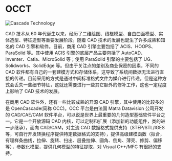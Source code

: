 # OCCT

![Cascade Technology](https://assets.ng-tech.icu/item/20230619220148.png)

CAD 技术从 60 年代诞生以来，经历了二维绘图、线框模型、自由曲面模型、实体造型、特征造型等重要发展阶段。随着 CAD 技术的发展也诞生了许多成熟和知名的 CAD 引擎和软件。目前，商用 CAD 引擎主要包括了 ACIS、HOOPS、ParaSolid 等。其中使用 ACIS 引擎的底层产品主要包括了 AutoCAD、Inventer、Catia、MicroSolid 等；使用 ParaSolid 引擎的主要包括了 UG、Solidworks、SolidEdge 等。但由于关注点的差别及商业保密的因素，不同的 CAD 软件都有自己的一套建模方式和存储体系，这导致了系统间数据无法进行直接的传递。目前采用的方式是通过中间标准格式文件为媒介进行传递，但是这种方式会丢失一些细节特征，这就还需要进行一些其它额外的修补工作，这也一定程度上影响了 CAD 技术的发展。

在商用 CAD 软件外，还有一些比较成熟的开源 CAD 引擎，其中使用的比较多的是 OpenCascade(简称 OCC)。OCC 平台是由法国 Matra Datavision 公司开发的 CAD/CAE/CAM 软件平台，可以说是世界上最重要的几何造型基础软件平台之一。它是一个开放源码 CAD 内核，可以定制和扩展（添加新的功能组件，类的进一步继承），面向 CAD/CAM，对主流 CAD 数据格式提供支持（STEP/STL/IGES 等，可自行开发转换程序提供特定数据格式的支持），提供高级建模函数（拟合，有理样条曲线，拉伸、旋转、扫出、层叠拉伸、圆角、倒角、薄壳、修剪、偏移等），参数化模型，提供几何模型的特征提取，对 Visual C++/MFC 有很好的支持。
